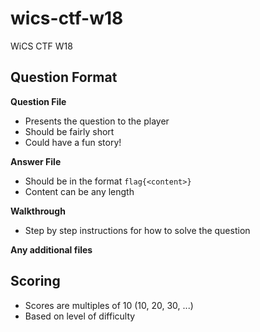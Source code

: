 # wics-ctf-w18
WiCS CTF W18

## Question Format

**Question File** 

- Presents the question to the player
- Should be fairly short 
- Could have a fun story!

**Answer File**

- Should be in the format ```flag{<content>}```
- Content can be any length

**Walkthrough**

- Step by step instructions for how to solve the question

**Any additional files**

## Scoring

- Scores are multiples of 10 (10, 20, 30, ...)
- Based on level of difficulty 
